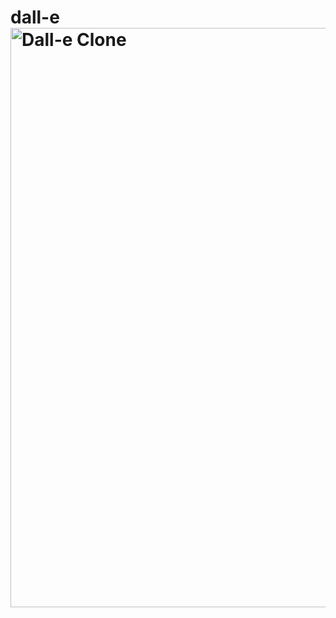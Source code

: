 # dall-e<img width="927" alt="Dall-e Clone" src="https://user-images.githubusercontent.com/120682772/215354136-296a1856-3230-4a20-95c9-b03cbd86c6b7.png">
